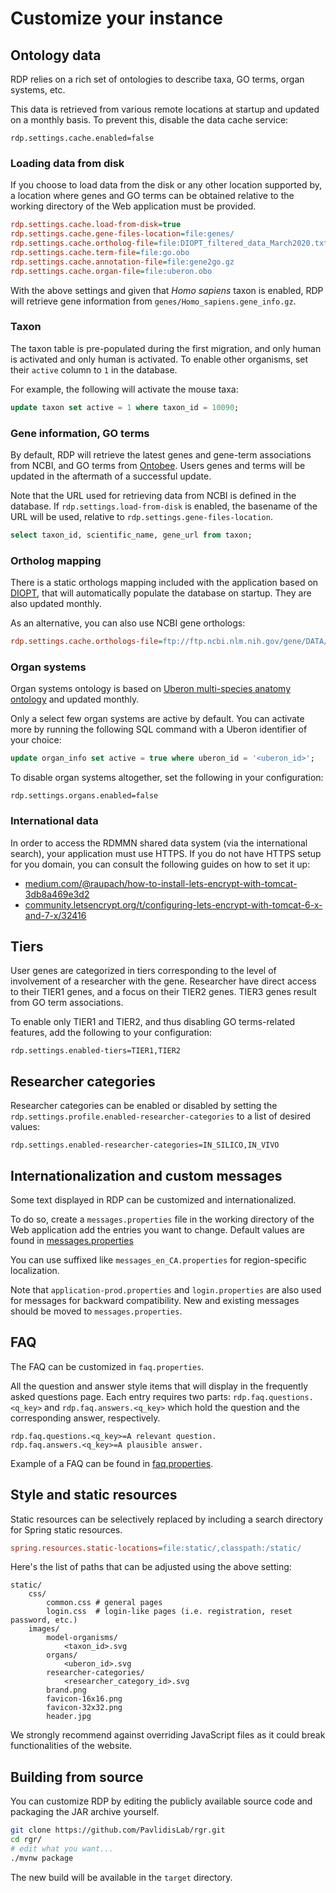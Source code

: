 # Customize your instance

## Ontology data 

RDP relies on a rich set of ontologies to describe taxa, GO terms, organ systems, etc.

This data is retrieved from various remote locations at startup and updated on a monthly basis. To prevent this, 
disable the data cache service:

```ìni
rdp.settings.cache.enabled=false
```

### Loading data from disk

If you choose to load data from the disk or any other location supported by, a location where genes and GO terms can be 
obtained relative to the working directory of the Web application must be provided.

```ini
rdp.settings.cache.load-from-disk=true
rdp.settings.cache.gene-files-location=file:genes/
rdp.settings.cache.ortholog-file=file:DIOPT_filtered_data_March2020.txt
rdp.settings.cache.term-file=file:go.obo
rdp.settings.cache.annotation-file=file:gene2go.gz
rdp.settings.cache.organ-file=file:uberon.obo
```

With the above settings and given that *Homo sapiens* taxon is enabled, RDP will retrieve gene information from 
`genes/Homo_sapiens.gene_info.gz`.

### Taxon

The taxon table is pre-populated during the first migration, and only human is activated and only human is activated. 
To enable other organisms, set their `active` column to `1` in the database. 

For example, the following will activate the mouse taxa:

```sql
update taxon set active = 1 where taxon_id = 10090;
```

### Gene information, GO terms 

By default, RDP will retrieve the latest genes and gene-term associations from
NCBI, and GO terms from [Ontobee](http://www.ontobee.org/ontology/OBI). Users
genes and terms will be updated in the aftermath of a successful update.

Note that the URL used for retrieving data from NCBI is defined in the database. If `rdp.settings.load-from-disk` is 
enabled, the basename of the URL will be used, relative to `rdp.settings.gene-files-location`.

```sql
select taxon_id, scientific_name, gene_url from taxon;
```

### Ortholog mapping

There is a static orthologs mapping included with the application based on [DIOPT](https://bmcbioinformatics.biomedcentral.com/articles/10.1186/1471-2105-12-357), 
that will automatically populate the database on startup. They are also updated monthly.

As an alternative, you can also use NCBI gene orthologs:

```ini
rdp.settings.cache.orthologs-file=ftp://ftp.ncbi.nlm.nih.gov/gene/DATA/gene_orthologs.gz
```

### Organ systems

Organ systems ontology is based on [Uberon multi-species anatomy ontology](http://www.obofoundry.org/ontology/uberon.html) 
and updated monthly.

Only a select few organ systems are active by default. You can activate more by running the following SQL command with
a Uberon identifier of your choice:

```sql
update organ_info set active = true where uberon_id = '<uberon_id>';
```

To disable organ systems altogether, set the following in your configuration:

```
rdp.settings.organs.enabled=false
```

### International data

In order to access the RDMMN shared data system (via the international search), your application must use HTTPS.  If you
do not have HTTPS setup for you domain, you can consult the following guides on how to set it up:

 - [medium.com/@raupach/how-to-install-lets-encrypt-with-tomcat-3db8a469e3d2](https://medium.com/@raupach/how-to-install-lets-encrypt-with-tomcat-3db8a469e3d2)
 - [community.letsencrypt.org/t/configuring-lets-encrypt-with-tomcat-6-x-and-7-x/32416](https://community.letsencrypt.org/t/configuring-lets-encrypt-with-tomcat-6-x-and-7-x/32416)
 
## Tiers

User genes are categorized in tiers corresponding to the level of involvement of a researcher with the gene. Researcher 
have direct access to their TIER1 genes, and a focus on their TIER2 genes. TIER3 genes result from GO term associations.

To enable only TIER1 and TIER2, and thus disabling GO terms-related features, add the following to your configuration:

```
rdp.settings.enabled-tiers=TIER1,TIER2
```

## Researcher categories

Researcher categories can be enabled or disabled by setting the `rdp.settings.profile.enabled-researcher-categories` to
a list of desired values:

```
rdp.settings.enabled-researcher-categories=IN_SILICO,IN_VIVO
```

## Internationalization and custom messages

Some text displayed in RDP can be customized and internationalized.

To do so, create a `messages.properties` file in the working directory of the Web application
add the entries you want to change. Default values are found in
[messages.properties](https://github.com/PavlidisLab/rgr/blob/master/src/main/resources/messages.properties)

You can use suffixed like `messages_en_CA.properties` for region-specific
localization.

Note that `application-prod.properties` and `login.properties` are also used
for messages for backward compatibility. New and existing messages should be
moved to `messages.properties`.

## FAQ

The FAQ can be customized in `faq.properties`.

All the question and answer style items that will display in the frequently asked questions page. Each entry requires 
two parts: `rdp.faq.questions.<q_key>` and `rdp.faq.answers.<q_key>` which hold the question and the corresponding 
answer, respectively.

```
rdp.faq.questions.<q_key>=A relevant question.
rdp.faq.answers.<q_key>=A plausible answer.
```

Example of a FAQ can be found in [faq.properties](https://github.com/PavlidisLab/rgr/blob/master/faq.properties).

## Style and static resources

Static resources can be selectively replaced by including a search directory for Spring static resources.

```ini
spring.resources.static-locations=file:static/,classpath:/static/
```

Here's the list of paths that can be adjusted using the above setting:

```
static/
    css/
        common.css # general pages
        login.css  # login-like pages (i.e. registration, reset password, etc.)
    images/
        model-organisms/
            <taxon_id>.svg
        organs/
            <uberon_id>.svg
        researcher-categories/
            <researcher_category_id>.svg
        brand.png
        favicon-16x16.png
        favicon-32x32.png
        header.jpg
```

We strongly recommend against overriding JavaScript files as it could break functionalities of the website.

## Building from source

You can customize RDP by editing the publicly available source code and
packaging the JAR archive yourself.

```bash
git clone https://github.com/PavlidisLab/rgr.git
cd rgr/
# edit what you want...
./mvnw package
```

The new build will be available in the `target` directory.
